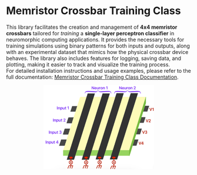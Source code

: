 # Memristor Crossbar Training Class

This library facilitates the creation and management of **4x4 memristor crossbars** tailored for *training* a **single-layer perceptron classifier** in neuromorphic computing applications. It provides the necessary tools for training simulations using binary patterns for both inputs and outputs, along with an experimental dataset that mimics how the physical crossbar device behaves. The library also includes features for logging, saving data, and plotting, making it easier to track and visualize the training process. <br>
For detailed installation instructions and usage examples, please refer to the full documentation: <a href="https://memristor-crossbar-training-class.readthedocs.io/en/latest/" target="_blank">Memristor Crossbar Training Class Documentation</a>.

<center>
<div style="text-align: center;">
    <img src="pictures/IMG_0235.PNG" alt="Memristor Crossbar" width="300">
</div>
</center>